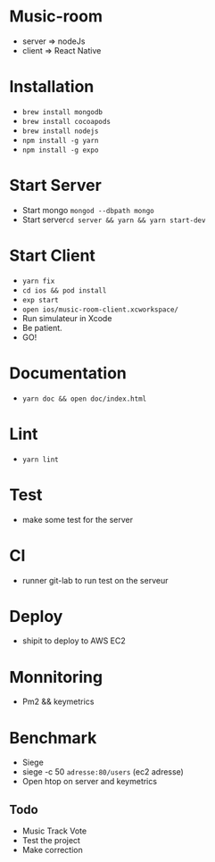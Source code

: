 # Music-room
* server => nodeJs
* client => React Native

# Installation

* ```brew install mongodb```
* ```brew install cocoapods```
* ```brew install nodejs```
* ```npm install -g yarn```
* ```npm install -g expo```

# Start Server

* Start mongo ```mongod --dbpath mongo```
* Start server```cd server && yarn && yarn start-dev```

# Start Client

* ```yarn fix```
* ```cd ios && pod install```
* ```exp start```
* ```open ios/music-room-client.xcworkspace/```
* Run simulateur in Xcode
* Be patient.
* GO!

# Documentation

* ```yarn doc && open doc/index.html```

# Lint

* ```yarn lint```

# Test
* make some test for the server


# CI 
* runner git-lab to run test on the serveur

# Deploy
* shipit to deploy to AWS EC2

# Monnitoring
* Pm2 && keymetrics

# Benchmark
* Siege
* siege -c 50 ``adresse:80/users`` (ec2 adresse)
* Open htop on server and keymetrics

## Todo
* Music Track Vote
* Test the project
* Make correction
